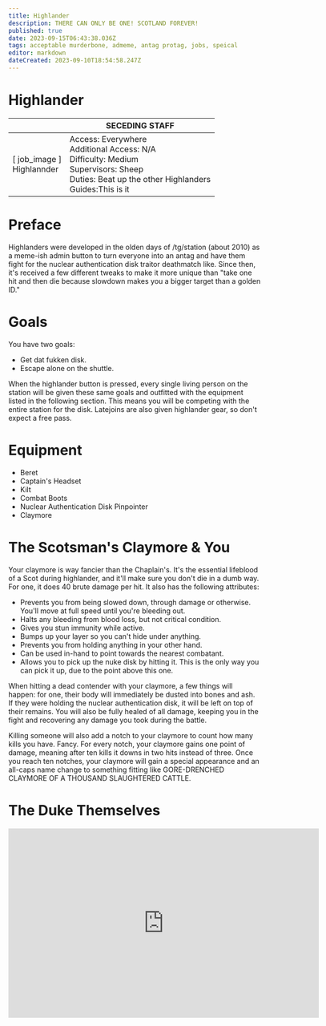 ```yaml
---
title: Highlander
description: THERE CAN ONLY BE ONE! SCOTLAND FOREVER!
published: true
date: 2023-09-15T06:43:38.036Z
tags: acceptable murderbone, admeme, antag protag, jobs, speical
editor: markdown
dateCreated: 2023-09-10T18:54:58.247Z
---
```


# Highlander

| | SECEDING STAFF |
|---|---|
| \[ job_image ]<br>Highlannder | Access: Everywhere<br>Additional Access: N/A<br>Difficulty: Medium<br>Supervisors: Sheep<br>Duties: Beat up the other Highlanders<br>Guides:This is it |

# Preface

Highlanders were developed in the olden days of /tg/station (about 2010) as a meme-ish admin button to turn everyone into an antag and have them fight for the nuclear authentication disk traitor deathmatch like. Since then, it's received a few different tweaks to make it more unique than "take one hit and then die because slowdown makes you a bigger target than a golden ID." 

# Goals

You have two goals:

- Get dat fukken disk.
- Escape alone on the shuttle.

When the highlander button is pressed, every single living person on the station will be given these same goals and outfitted with the equipment listed in the following section. This means you will be competing with the entire station for the disk. Latejoins are also given highlander gear, so don't expect a free pass. 

# Equipment

- Beret
- Captain's Headset
- Kilt
- Combat Boots
- Nuclear Authentication Disk Pinpointer
- Claymore

# The Scotsman's Claymore & You

Your claymore is way fancier than the Chaplain's. It's the essential lifeblood of a Scot during highlander, and it'll make sure you don't die in a dumb way. For one, it does 40 brute damage per hit. It also has the following attributes:

- Prevents you from being slowed down, through damage or otherwise. You'll move at full speed until you're bleeding out.
- Halts any bleeding from blood loss, but not critical condition.
- Gives you stun immunity while active.
- Bumps up your layer so you can't hide under anything.
- Prevents you from holding anything in your other hand.
- Can be used in-hand to point towards the nearest combatant.
- Allows you to pick up the nuke disk by hitting it. This is the only way you can pick it up, due to the point above this one.

When hitting a dead contender with your claymore, a few things will happen: for one, their body will immediately be dusted into bones and ash. If they were holding the nuclear authentication disk, it will be left on top of their remains. You will also be fully healed of all damage, keeping you in the fight and recovering any damage you took during the battle.

Killing someone will also add a notch to your claymore to count how many kills you have. Fancy. For every notch, your claymore gains one point of damage, meaning after ten kills it downs in two hits instead of three. Once you reach ten notches, your claymore will gain a special appearance and an all-caps name change to something fitting like GORE-DRENCHED CLAYMORE OF A THOUSAND SLAUGHTERED CATTLE. 

# The Duke Themselves
<iframe src="https://player.twitch.tv/?channel=thedukeofook&parent=wiki.monkestation.com" frameborder="0" allowfullscreen="true" scrolling="no" height="378" width="620"></iframe>